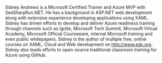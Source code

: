 Sidney Andrews is a Microsoft Certified Trainer and Azure MVP with SeeSharpRun.NET. He has a background in ASP.NET web development along with extensive experience developing applications using XAML. Sidney has driven efforts to develop and deliver Azure readiness training through channels such as Ignite, Microsoft Tech Summit, Microsoft Virtual Academy, Microsoft Official Courseware, internal Microsoft training and even public whitepapers. Sidney is the author of multiple free, online courses on XAML, Cloud and Web development on http://www.edx.org. Sidney also leads efforts to open-source traditional classroom training for Azure using GitHub.
